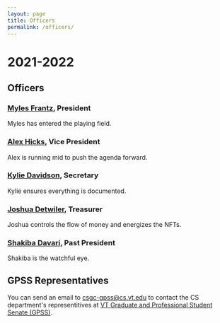 ```yaml
---
layout: page
title: Officers
permalink: /officers/
---
```


# <a name="2021-2022"></a>2021-2022<a href="#2021-2022"><i class="fa fa-link" aria-hidden="true"></i></a>

## <a name="Officers"></a>Officers<a href="#Officers"><i class="fa fa-link" aria-hidden="true"></i></a>

###  <a name="Myles">[Myles Frantz](https://franceme.github.io), President<a href="#Myles"><i class="fa fa-link" aria-hidden="true"></i></a>

Myles has entered the playing field.

### <a name="Alex">[Alex Hicks](https://awhicks.github.io), Vice President<a href="#Alex"><i class="fa fa-link" aria-hidden="true"></i></a>

Alex is running mid to push the agenda forward.

### <a name="Kylie">[Kylie Davidson](https://www.linkedin.com/in/kylie-davidson-96a069101), Secretary<a href="#Kylie"><i class="fa fa-link" aria-hidden="true"></i></a>

Kylie ensures everything is documented.

### <a name="Joshua">[Joshua Detwiler](https://jcdetwiler.github.io), Treasurer<a href="#Joshua"><i class="fa fa-link" aria-hidden="true"></i></a>

Joshua controls the flow of money and energizes the NFTs.

### <a name="Shakiba">[Shakiba Davari](https://sites.google.com/vt.edu/sdavari/home), Past President<a href="#Shakiba"><i class="fa fa-link" aria-hidden="true"></i></a>

Shakiba is the watchful eye.

## <a name="GPSSRepresentatives">GPSS Representatives<a href="#GPSSRepresentatives"><i class="fa fa-link" aria-hidden="true"></i></a>

You can send an email to [csgc-gpss@cs.vt.edu](mailto:csgc-gpss@cs.vt.edu) to contact the CS department's representitives at [VT Graduate and Professional Student Senate (GPSS)](https://gpss.vt.edu/).
